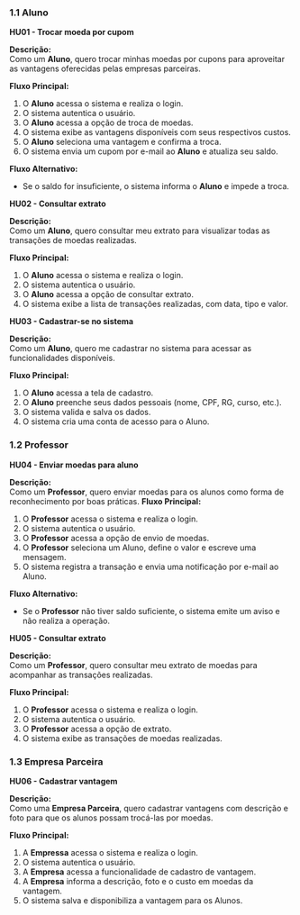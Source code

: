 ### 1.1 Aluno

**HU01 - Trocar moeda por cupom**

**Descrição:**  
Como um **Aluno**, quero trocar minhas moedas por cupons para aproveitar as vantagens oferecidas pelas empresas parceiras.

**Fluxo Principal:**
1. O **Aluno** acessa o sistema e realiza o login.
2. O sistema autentica o usuário.
3. O **Aluno** acessa a opção de troca de moedas.
4. O sistema exibe as vantagens disponíveis com seus respectivos custos.
5. O **Aluno** seleciona uma vantagem e confirma a troca.
6. O sistema envia um cupom por e-mail ao **Aluno** e atualiza seu saldo.

**Fluxo Alternativo:**
- Se o saldo for insuficiente, o sistema informa o **Aluno** e impede a troca.

**HU02 - Consultar extrato**

**Descrição:**  
Como um **Aluno**, quero consultar meu extrato para visualizar todas as transações de moedas realizadas.

**Fluxo Principal:**
1. O **Aluno** acessa o sistema e realiza o login.
2. O sistema autentica o usuário.
3. O **Aluno** acessa a opção de consultar extrato.
4. O sistema exibe a lista de transações realizadas, com data, tipo e valor.

**HU03 - Cadastrar-se no sistema**

**Descrição:**  
Como um **Aluno**, quero me cadastrar no sistema para acessar as funcionalidades disponíveis.

**Fluxo Principal:**
1. O **Aluno** acessa a tela de cadastro.
2. O **Aluno** preenche seus dados pessoais (nome, CPF, RG, curso, etc.).
3. O sistema valida e salva os dados.
4. O sistema cria uma conta de acesso para o Aluno.


### 1.2 Professor

**HU04 - Enviar moedas para aluno**

**Descrição:**  
Como um **Professor**, quero enviar moedas para os alunos como forma de reconhecimento por boas práticas.
**Fluxo Principal:**
1. O **Professor** acessa o sistema e realiza o login.
2. O sistema autentica o usuário.
3. O **Professor** acessa a opção de envio de moedas.
4. O **Professor** seleciona um Aluno, define o valor e escreve uma mensagem.
5. O sistema registra a transação e envia uma notificação por e-mail ao Aluno.
   
**Fluxo Alternativo:**
- Se o **Professor** não tiver saldo suficiente, o sistema emite um aviso e não realiza a operação.

**HU05 - Consultar extrato**

**Descrição:**  
Como um **Professor**, quero consultar meu extrato de moedas para acompanhar as transações realizadas.

**Fluxo Principal:**
1. O **Professor** acessa o sistema e realiza o login.
2. O sistema autentica o usuário.
3. O **Professor** acessa a opção de extrato.
4. O sistema exibe as transações de moedas realizadas.

### 1.3 Empresa Parceira

**HU06 - Cadastrar vantagem**

**Descrição:**  
Como uma **Empresa Parceira**, quero cadastrar vantagens com descrição e foto para que os alunos possam trocá-las por moedas.

**Fluxo Principal:**
1. A **Empressa** acessa o sistema e realiza o login.
2. O sistema autentica o usuário.
3. A **Empresa** acessa a funcionalidade de cadastro de vantagem.
4. A **Empresa** informa a descrição, foto e o custo em moedas da vantagem.
5. O sistema salva e disponibiliza a vantagem para os Alunos.
